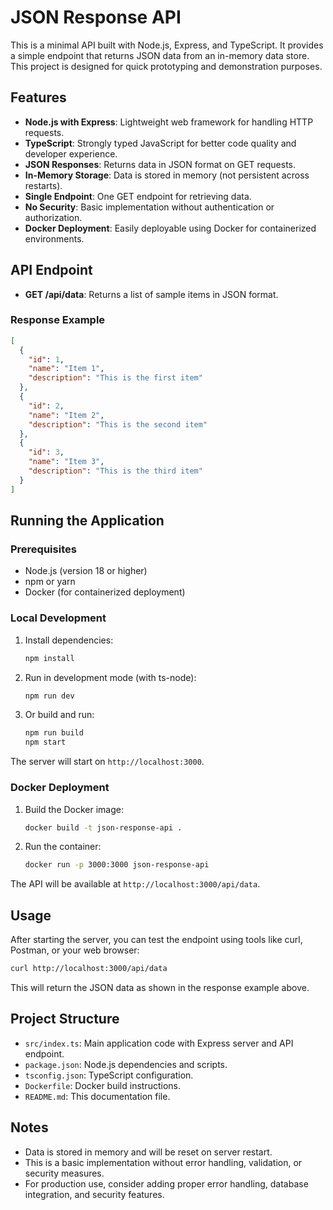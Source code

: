 # JSON Response API

This is a minimal API built with Node.js, Express, and TypeScript. It provides a simple endpoint that returns JSON data from an in-memory data store. This project is designed for quick prototyping and demonstration purposes.

## Features

- **Node.js with Express**: Lightweight web framework for handling HTTP requests.
- **TypeScript**: Strongly typed JavaScript for better code quality and developer experience.
- **JSON Responses**: Returns data in JSON format on GET requests.
- **In-Memory Storage**: Data is stored in memory (not persistent across restarts).
- **Single Endpoint**: One GET endpoint for retrieving data.
- **No Security**: Basic implementation without authentication or authorization.
- **Docker Deployment**: Easily deployable using Docker for containerized environments.

## API Endpoint

- **GET /api/data**: Returns a list of sample items in JSON format.

### Response Example

```json
[
  {
    "id": 1,
    "name": "Item 1",
    "description": "This is the first item"
  },
  {
    "id": 2,
    "name": "Item 2",
    "description": "This is the second item"
  },
  {
    "id": 3,
    "name": "Item 3",
    "description": "This is the third item"
  }
]
```

## Running the Application

### Prerequisites

- Node.js (version 18 or higher)
- npm or yarn
- Docker (for containerized deployment)

### Local Development

1. Install dependencies:
   ```bash
   npm install
   ```

2. Run in development mode (with ts-node):
   ```bash
   npm run dev
   ```

3. Or build and run:
   ```bash
   npm run build
   npm start
   ```

The server will start on `http://localhost:3000`.

### Docker Deployment

1. Build the Docker image:
   ```bash
   docker build -t json-response-api .
   ```

2. Run the container:
   ```bash
   docker run -p 3000:3000 json-response-api
   ```

The API will be available at `http://localhost:3000/api/data`.

## Usage

After starting the server, you can test the endpoint using tools like curl, Postman, or your web browser:

```bash
curl http://localhost:3000/api/data
```

This will return the JSON data as shown in the response example above.

## Project Structure

- `src/index.ts`: Main application code with Express server and API endpoint.
- `package.json`: Node.js dependencies and scripts.
- `tsconfig.json`: TypeScript configuration.
- `Dockerfile`: Docker build instructions.
- `README.md`: This documentation file.

## Notes

- Data is stored in memory and will be reset on server restart.
- This is a basic implementation without error handling, validation, or security measures.
- For production use, consider adding proper error handling, database integration, and security features.
